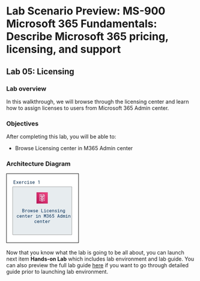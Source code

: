 # Lab Scenario Preview: MS-900 Microsoft 365 Fundamentals: Describe Microsoft 365 pricing, licensing, and support

## Lab 05: Licensing

### Lab overview

In this walkthrough, we will browse through the licensing center and learn how to assign licenses to users from Microsoft 365 Admin center.

### Objectives

After completing this lab, you will be able to:

- Browse Licensing center in M365 Admin center

### Architecture Diagram

![](media/MS-900-LSP-Mod-5.png)

Now that you know what the lab is going to be all about, you can launch next item **Hands-on Lab** which includes lab environment and lab guide. You can also preview the full lab guide [here](https://experience.cloudlabs.ai/#/labguidepreview/24cd49f6-3658-44f8-bf71-6e9348db1515) if you want to go through detailed guide prior to launching lab environment.  
